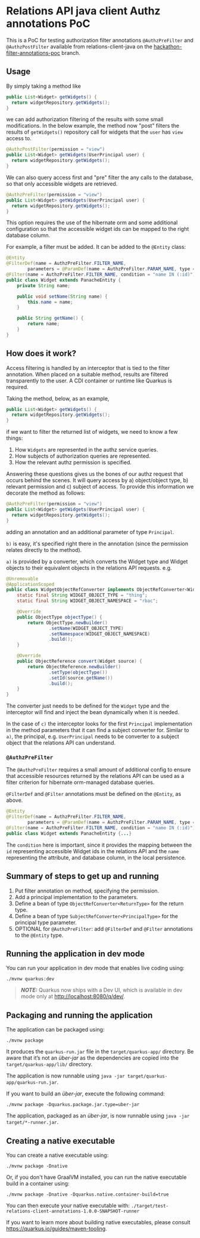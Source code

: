 # Relations API java client Authz annotations PoC

This is a PoC for testing authorization filter annotations `@AuthzPreFilter` and `@AuthzPostFilter` available from relations-client-java on the [hackathon-filter-annotations-poc](https://github.com/project-kessel/relations-client-java/compare/main...hackathon-filter-annotations-poc) branch.

## Usage

By simply taking a method like
```java
public List<Widget> getWidgets() {
  return widgetRepository.getWidgets();
}
```
we can add authorization filtering of the results with some small modifications. In the below example, the method now "post" filters the results of `getWidgets()` repository call for widgets that the `user` has `view` access to.
```java
@AuthzPostFilter(permission = "view")
public List<Widget> getWidgets(UserPrincipal user) {
  return widgetRepository.getWidgets();
}
```

We can also query access first and "pre" filter the any calls to the database, so that only accessible widgets are retrieved.
```java
@AuthzPreFilter(permission = "view")
public List<Widget> getWidgets(UserPrincipal user) {
  return widgetRepository.getWidgets();
}
```
This option requires the use of the hibernate orm and some additional configuration so that the accessible widget ids can be mapped to the right database column.

For example, a filter must be added. It can be added to the `@Entity` class:
```java
@Entity
@FilterDef(name = AuthzPreFilter.FILTER_NAME,
        parameters = @ParamDef(name = AuthzPreFilter.PARAM_NAME, type = String.class))
@Filter(name = AuthzPreFilter.FILTER_NAME, condition = "name IN (:id)")
public class Widget extends PanacheEntity {
    private String name;

    public void setName(String name) {
        this.name = name;
    }

    public String getName() {
        return name;
    }
}
```

## How does it work?

Access filtering is handled by an interceptor that is tied to the filter annotation. When placed on a
suitable method, results are filtered transparently to the user. A CDI container or runtime like Quarkus
is required.

Taking the method, below, as an example,
```java
public List<Widget> getWidgets() {
  return widgetRepository.getWidgets();
}
```
if we want to filter the returned list of widgets, we need to know a few things:
1. How `Widgets` are represented in the authz service queries.
2. How subjects of authorization queries are represented.
3. How the relevant authz permission is specified.

Answering these questions gives us the bones of our authz request that occurs behind the scenes.
It will query access by a) object/object type, b) relevant permission and c) subject of access. To 
provide this information  we decorate the method as follows:
```java
@AuthzPreFilter(permission = "view")
public List<Widget> getWidgets(UserPrincipal user) {
  return widgetRepository.getWidgets();
}
```
adding an annotation and an additional parameter of type `Principal`.

`b)` is easy, it's specified right there in the annotation (since the permission relates directly to the 
method).

`a)` is provided by a converter, which converts the Widget type and Widget objects to their equivalent
objects in the relations API requests. e.g.
```java
@Unremovable
@ApplicationScoped
public class WidgetObjectRefConverter implements ObjectRefConverter<Widget> {
    static final String WIDGET_OBJECT_TYPE = "thing";
    static final String WIDGET_OBJECT_NAMESPACE = "rbac";

    @Override
    public ObjectType objectType() {
        return ObjectType.newBuilder()
                .setName(WIDGET_OBJECT_TYPE)
                .setNamespace(WIDGET_OBJECT_NAMESPACE)
                .build();
    }

    @Override
    public ObjectReference convert(Widget source) {
        return ObjectReference.newBuilder()
                .setType(objectType())
                .setId(source.getName())
                .build();
    }
}
```
The converter just needs to be defined for the `Widget` type and the interceptor will find and inject
the bean dynamically when it is needed.

In the case of `c)` the interceptor looks for the first `Principal` implementation in the method parameters
that it can find a subject converter for. Similar to `a)`, the principal, e.g. `UserPrincipal` needs to 
be converter to a subject object that the relations API can understand.

### `@AuthzPreFilter`

The `@AuthzPreFilter` requires a small amount of additional config to ensure that accessible resources returned by the 
relations API can be used as a filter criterion for hibernate orm-managed database queries.

`@FilterDef` and `@Filter` annotations must be defined on the `@Entity`, as above.
```java
@Entity
@FilterDef(name = AuthzPreFilter.FILTER_NAME,
        parameters = @ParamDef(name = AuthzPreFilter.PARAM_NAME, type = String.class))
@Filter(name = AuthzPreFilter.FILTER_NAME, condition = "name IN (:id)")
public class Widget extends PanacheEntity {...}
```
The `condition` here is important, since it provides the mapping between the `id` representing 
accessible Widget ids in the relations API and the `name` representing the attribute, and database
column, in the local persistence.

## Summary of steps to get up and running

1. Put filter annotation on method, specifying the permission.
2. Add a principal implementation to the parameters.
3. Define a bean of type `ObjectRefConverter<ReturnType>` for the return type.
4. Define a bean of type `SubjectRefConverter<PrincipalType>` for the principal type parameter.
5. OPTIONAL for `@AuthzPreFilter`: add `@FilterDef` and `@Filter` annotations to the `@Entity` type.

## Running the application in dev mode

You can run your application in dev mode that enables live coding using:

```shell script
./mvnw quarkus:dev
```

> **_NOTE:_**  Quarkus now ships with a Dev UI, which is available in dev mode only at <http://localhost:8080/q/dev/>.

## Packaging and running the application

The application can be packaged using:

```shell script
./mvnw package
```

It produces the `quarkus-run.jar` file in the `target/quarkus-app/` directory.
Be aware that it’s not an _über-jar_ as the dependencies are copied into the `target/quarkus-app/lib/` directory.

The application is now runnable using `java -jar target/quarkus-app/quarkus-run.jar`.

If you want to build an _über-jar_, execute the following command:

```shell script
./mvnw package -Dquarkus.package.jar.type=uber-jar
```

The application, packaged as an _über-jar_, is now runnable using `java -jar target/*-runner.jar`.

## Creating a native executable

You can create a native executable using:

```shell script
./mvnw package -Dnative
```

Or, if you don't have GraalVM installed, you can run the native executable build in a container using:

```shell script
./mvnw package -Dnative -Dquarkus.native.container-build=true
```

You can then execute your native executable with: `./target/test-relations-client-annotations-1.0.0-SNAPSHOT-runner`

If you want to learn more about building native executables, please consult <https://quarkus.io/guides/maven-tooling>.
